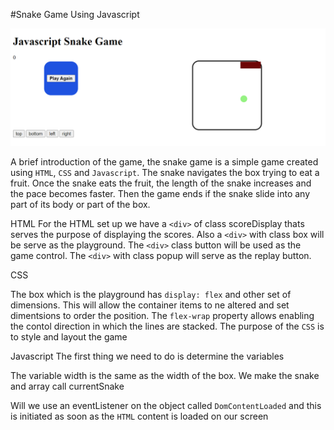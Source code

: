 #Snake Game Using Javascript

<img src="images/javasnake.png" alt="image">

A brief introduction of the game, the snake game is a simple game created using `HTML`, `CSS` and `Javascript`. The snake navigates the box trying to eat a fruit. Once the snake eats the fruit, the length of the snake increases and the pace becomes faster.
Then the game ends if the snake slide into any part of its body or part of the box.

HTML
For the HTML set up we have a `<div>` of class scoreDisplay thats serves the purpose of displaying the scores. Also a `<div>` with class box will be serve as the playground. The `<div>` class button will be used as the game control. The `<div>` with class popup will serve as the replay button.

CSS

The box which is the playground has `display: flex` and other set of dimensions. This will allow the container items to ne altered and set dimentsions to order the position. The `flex-wrap` property allows enabling the contol direction in which the lines are stacked. The purpose of the `CSS` is to style and layout the game


Javascript
The first thing we need to do is determine the variables

The variable width is the same as the width of the box. We make the snake and array call currentSnake

Will we use an eventListener on the object called `DomContentLoaded` and this is initiated as soon as the `HTML` content is loaded on our screen